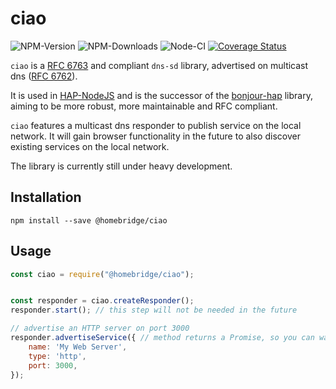 # ciao

![NPM-Version](https://badgen.net/npm/v/@homebridge/ciao)
![NPM-Downloads](https://badgen.net/npm/dt/@homebridge/ciao)
![Node-CI](https://github.com/homebridge/ciao/workflows/Node-CI/badge.svg)
[![Coverage Status](https://coveralls.io/repos/github/homebridge/ciao/badge.svg?branch=master)](https://coveralls.io/github/homebridge/ciao?branch=master)

`ciao` is a [RFC 6763](https://tools.ietf.org/html/rfc6763) and compliant `dns-sd` library,
advertised on multicast dns ([RFC 6762](https://tools.ietf.org/html/rfc6762#section-8)).

It is used in [HAP-NodeJS](https://github.com/homebridge/HAP-NodeJS) and is the successor of the 
[bonjour-hap](https://github.com/homebridge/bonjour) library, 
aiming to be more robust, more maintainable and RFC compliant.

`ciao` features a multicast dns responder to publish service on the local network.
It will gain browser functionality in the future to also discover existing services on the local network.  

The library is currently still under heavy development.

## Installation

```
npm install --save @homebridge/ciao
```

## Usage

```js
const ciao = require("@homebridge/ciao");


const responder = ciao.createResponder();
responder.start(); // this step will not be needed in the future

// advertise an HTTP server on port 3000
responder.advertiseService({ // method returns a Promise, so you can wait until it is published
    name: 'My Web Server',
    type: 'http',
    port: 3000,
});
```
